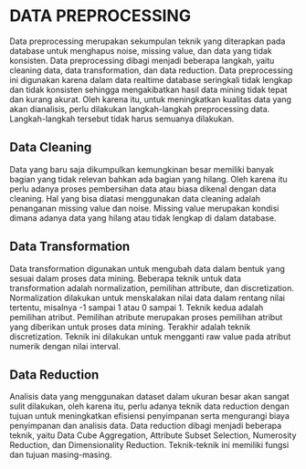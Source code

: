 # DATA PREPROCESSING

Data preprocessing merupakan sekumpulan teknik yang diterapkan pada database untuk menghapus noise, missing value, dan data yang tidak konsisten. Data preprocessing dibagi menjadi beberapa langkah, yaitu cleaning data, data transformation, dan data reduction. Data preprocessing ini digunakan karena dalam data realtime database seringkali tidak lengkap dan tidak konsisten sehingga mengakibatkan hasil data mining tidak tepat dan kurang akurat. Oleh karena itu, untuk meningkatkan kualitas data yang akan dianalisis, perlu dilakukan langkah-langkah preprocessing data. Langkah-langkah tersebut tidak harus semuanya dilakukan. 

## Data Cleaning
Data yang baru saja dikumpulkan kemungkinan besar memiliki banyak bagian yang tidak relevan bahkan ada bagian yang hilang. Oleh karena itu perlu adanya proses pembersihan data atau biasa dikenal dengan data cleaning. Hal yang bisa diatasi menggunakan data cleaning adalah penanganan missing value dan noise. Missing value merupakan kondisi dimana adanya data yang hilang atau tidak lengkap di dalam database.

## Data Transformation
Data transformation digunakan untuk mengubah data dalam bentuk yang sesuai dalam proses data mining. Beberapa teknik untuk data transformation adalah normalization, pemilihan attribute, dan discretization. Normalization dilakukan untuk menskalakan nilai data dalam rentang nilai tertentu, misalnya -1 sampai 1 atau 0 sampai 1. Teknik kedua adalah pemilihan atribut. Pemilihan atribute merupakan proses pemilihan atribut yang diberikan untuk proses data mining. Terakhir adalah teknik discretization. Teknik ini dilakukan untuk mengganti raw value pada atribut numerik dengan nilai interval.

## Data Reduction
Analisis data yang menggunakan dataset dalam ukuran besar akan sangat sulit dilakukan, oleh karena itu, perlu adanya teknik data reduction dengan tujuan untuk meningkatkan efisiensi penyimpanan serta mengurangi biaya penyimpanan dan analisis data. Data reduction dibagi menjadi beberapa teknik, yaitu Data Cube Aggregation, Attribute Subset Selection, Numerosity Reduction, dan Dimensionality Reduction. Teknik-teknik ini memiliki fungsi dan tujuan masing-masing. 